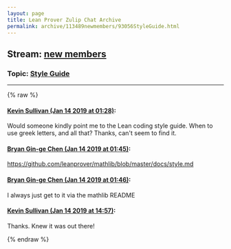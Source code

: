 ```yaml
---
layout: page
title: Lean Prover Zulip Chat Archive 
permalink: archive/113489newmembers/93056StyleGuide.html
---
```


## Stream: [new members](index.html)
### Topic: [Style Guide](93056StyleGuide.html)

---


{% raw %}
#### [ Kevin Sullivan (Jan 14 2019 at 01:28)](https://leanprover.zulipchat.com/#narrow/stream/113489-new%20members/topic/Style%20Guide/near/155053062):
<p>Would someone kindly point me to the Lean coding style guide. When to use greek letters, and all that? Thanks, can't seem to find it.</p>

#### [ Bryan Gin-ge Chen (Jan 14 2019 at 01:45)](https://leanprover.zulipchat.com/#narrow/stream/113489-new%20members/topic/Style%20Guide/near/155053595):
<p><a href="https://github.com/leanprover/mathlib/blob/master/docs/style.md" target="_blank" title="https://github.com/leanprover/mathlib/blob/master/docs/style.md">https://github.com/leanprover/mathlib/blob/master/docs/style.md</a></p>

#### [ Bryan Gin-ge Chen (Jan 14 2019 at 01:46)](https://leanprover.zulipchat.com/#narrow/stream/113489-new%20members/topic/Style%20Guide/near/155053658):
<p>I always just get to it via the mathlib README</p>

#### [ Kevin Sullivan (Jan 14 2019 at 14:57)](https://leanprover.zulipchat.com/#narrow/stream/113489-new%20members/topic/Style%20Guide/near/155085316):
<p>Thanks. Knew it was out there!</p>


{% endraw %}
